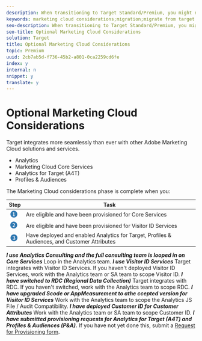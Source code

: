 ```yaml
---
description: When transitioning to Target Standard/Premium, you might need to consider how other Marketing Cloud solutions are implemented.
keywords: marketing cloud considerations;migration;migrate from target classic to target standard
seo-description: When transitioning to Target Standard/Premium, you might need to consider how other Marketing Cloud solutions are implemented.
seo-title: Optional Marketing Cloud Considerations
solution: Target
title: Optional Marketing Cloud Considerations
topic: Premium
uuid: 2cb7ab5d-f736-45b2-a801-0ca2259cd6fe
index: y
internal: n
snippet: y
translate: y
---
```


# Optional Marketing Cloud Considerations

Target integrates more seamlessly than ever with other Adobe Marketing Cloud solutions and services.

* Analytics
* Marketing Cloud Core Services
* Analytics for Target (A4T)
* Profiles &amp; Audiences

The Marketing Cloud considerations phase is complete when you:


| Step |Task |
|---|---|
|  ![](../a4t/graphics/step1_icon.png)  |Are eligible and have been provisioned for Core Services |
|  ![](../a4t/graphics/step2_icon.png)  |Are eligible and have been provisioned for Visitor ID Services |
|  ![](../a4t/graphics/step3_icon.png)  |Have deployed and enabled Analytics for Target, Profiles &amp; Audiences, and Customer Attributes |

***I use Analytics Consulting and the full consulting team is looped in on Core Services*** 
Loop in the Analytics team.
***I use Visitor ID Services*** 
Target integrates with Visitor ID Services. If you haven't deployed Visitor ID Services, work with the Analytics team or SA team to scope Visitor ID.
***I have switched to RDC (Regional Data Collection)*** 
Target integrates with RDC. If you haven't switched, work with the Analytics team to scope RDC.
***I have upgraded Scode or AppMeasurement to athe ccepted version for Visitor ID Services*** 
Work with the Analytics team to scope the Analytics JS File / Audit Compatibility.
***I have deployed Customer ID for Customer Attributes*** 
Work with the Analytics team or SA team to scope Customer ID.
***I have submitted provisioning requests for Analytics for Target (A4T) and Profiles &amp; Audiences (P&amp;A).*** 
If you have not yet done this, submit a [Request for Provisioning form](https://adobe.allegiancetech.com/cgi-bin/qwebcorporate.dll?idx=X8SVES). 
